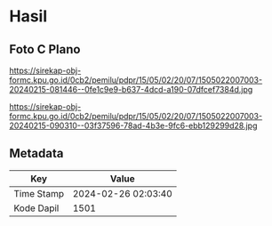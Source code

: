 # Hasil

## Foto C Plano

https://sirekap-obj-formc.kpu.go.id/0cb2/pemilu/pdpr/15/05/02/20/07/1505022007003-20240215-081446--0fe1c9e9-b637-4dcd-a190-07dfcef7384d.jpg

https://sirekap-obj-formc.kpu.go.id/0cb2/pemilu/pdpr/15/05/02/20/07/1505022007003-20240215-090310--03f37596-78ad-4b3e-9fc6-ebb129299d28.jpg


## Metadata

| Key        | Value               |
| ---------- | ------------------- |
| Time Stamp | 2024-02-26 02:03:40 |
| Kode Dapil | 1501                |



